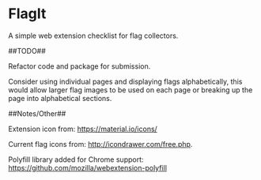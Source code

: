 # FlagIt


A simple web extension checklist for flag collectors.


##TODO##

Refactor code and package for submission.

Consider using individual pages and displaying flags alphabetically, 
this would allow larger flag images to be used on each page or breaking 
up the page into alphabetical sections.


##Notes/Other##

Extension icon from: https://material.io/icons/

Current flag icons from: http://icondrawer.com/free.php.

Polyfill library added for Chrome support: https://github.com/mozilla/webextension-polyfill

